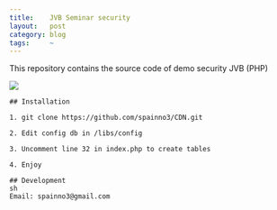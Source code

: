 ```yaml
---
title:    JVB Seminar security
layout:   post
category: blog
tags:     ~
---
```


<p>This repository contains the source code of demo security JVB (PHP)</p>

![](http://jvb-corp.com/img/logo.png)

```
## Installation

1. git clone https://github.com/spainno3/CDN.git

2. Edit config db in /libs/config

3. Uncomment line 32 in index.php to create tables

4. Enjoy

## Development
sh
Email: spainno3@gmail.com
```